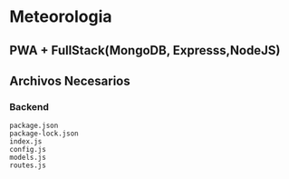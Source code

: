 # Meteorologia
## PWA + FullStack(MongoDB, Expresss,NodeJS)

## Archivos Necesarios

### Backend
 
    package.json
    package-lock.json
    index.js
    config.js
    models.js
    routes.js
